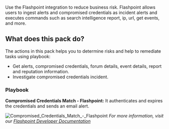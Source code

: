 
Use the Flashpoint integration to reduce business risk. Flashpoint allows users to ingest alerts and compromised credentials as incident alerts and executes commands such as search intelligence report, ip, url, get events, and more.


## What does this pack do?
The actions in this pack helps you to determine risks and help to remediate tasks using playbook:
- Get alerts, compromised credentials, forum details, event details, report and reputation information.
- Investigate compromised credentials incident.

### Playbook
**Compromised Credentials Match - Flashpoint:** It authenticates and expires the credentials and sends an email alert.

![Compromised_Credentials_Match_-_Flashpoint](https://user-images.githubusercontent.com/63335570/129059675-0308dc7c-e590-4987-bfb1-81e39f4507ba.png)
_For more information, visit our [Flashpoint Developer Documentation](https://docs.fp.tools/)_
